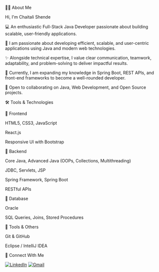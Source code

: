 👩‍💻 About Me

Hi, I'm Chaitali Shende 

💻 An enthusiastic Full-Stack Java Developer passionate about building scalable, user-friendly applications.

🚀 I am passionate about developing efficient, scalable, and user-centric applications using Java and modern web technologies.

✨ Alongside technical expertise, I value clear communication, teamwork, adaptability, and problem-solving to deliver impactful results.

🌱 Currently, I am expanding my knowledge in Spring Boot, REST APIs, and front-end frameworks to become a well-rounded developer.

🤝 Open to collaborating on Java, Web Development, and Open Source projects.



🛠️ Tools & Technologies

🔹 Frontend

HTML5, CSS3, JavaScript 

React.js 

Responsive UI with Bootstrap

🔹 Backend

Core Java, Advanced Java (OOPs, Collections, Multithreading)

JDBC, Servlets, JSP

Spring Framework, Spring Boot

RESTful APIs

🔹 Database

Oracle 

SQL Queries, Joins, Stored Procedures

🔹 Tools & Others

Git & GitHub

Eclipse / IntelliJ IDEA



🔗 Connect With Me  

[![LinkedIn](https://img.icons8.com/color/48/000000/linkedin.png)](www.linkedin.com/in/chaitali-shende-a28779256)
[![Gmail](https://img.icons8.com/color/48/000000/gmail-new.png)](mailto:your-chaitaliishendde@gmail.com)  

